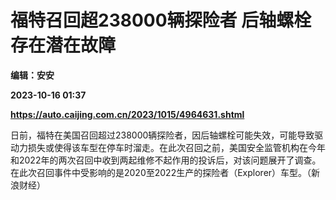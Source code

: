# 福特召回超238000辆探险者 后轴螺栓存在潜在故障
**编辑：安安**

**2023-10-16 01:37**

**https://auto.caijing.com.cn/2023/1015/4964631.shtml**

日前，福特在美国召回超过238000辆探险者，因后轴螺栓可能失效，可能导致驱动力损失或使得该车型在停车时溜走。在此次召回之前，美国安全监管机构在今年和2022年的两次召回中收到两起维修不起作用的投诉后，对该问题展开了调查。在此次召回事件中受影响的是2020至2022生产的探险者（Explorer）车型。（新浪财经）